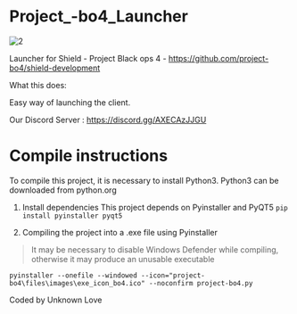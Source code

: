 # Project_-bo4_Launcher 

![2](https://github.com/bodnjenie14/Project_-bo4_Launcher/assets/126781031/267ffdd6-9146-4041-96b0-34ffdedc03d8)


Launcher for Shield - Project Black ops 4 -  https://github.com/project-bo4/shield-development

What this does:

Easy way of launching the client.

Our Discord Server : https://discord.gg/AXECAzJJGU

# Compile instructions 

To compile this project, it is necessary to install Python3. Python3 can be downloaded from python.org

1. Install dependencies
This project depends on Pyinstaller and PyQT5
`pip install pyinstaller pyqt5`

2. Compiling the project into a .exe file using Pyinstaller
> It may be necessary to disable Windows Defender while compiling, otherwise it may produce an unusable executable

`pyinstaller --onefile --windowed --icon="project-bo4\files\images\exe_icon_bo4.ico" --noconfirm project-bo4.py`

Coded by Unknown Love
